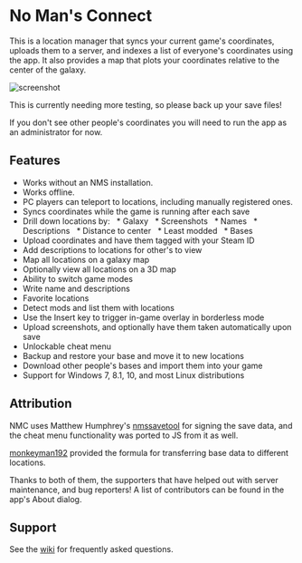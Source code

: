 # No Man's Connect

This is a location manager that syncs your current game's coordinates, uploads them to a server, and indexes a list of everyone's coordinates using the app. It also provides a map that plots your coordinates relative to the center of the galaxy.

![screenshot](https://github.com/jaszhix/NoMansConnect/raw/master/screenshot.png)

This is currently needing more testing, so please back up your save files!

If you don't see other people's coordinates you will need to run the app as an administrator for now.

## Features

* Works without an NMS installation.
* Works offline.
* PC players can teleport to locations, including manually registered ones.
* Syncs coordinates while the game is running after each save
* Drill down locations by:
  * Galaxy
  * Screenshots
  * Names
  * Descriptions
  * Distance to center
  * Least modded
  * Bases
* Upload coordinates and have them tagged with your Steam ID
* Add descriptions to locations for other's to view
* Map all locations on a galaxy map
* Optionally view all locations on a 3D map
* Ability to switch game modes
* Write name and descriptions
* Favorite locations
* Detect mods and list them with locations
* Use the Insert key to trigger in-game overlay in borderless mode
* Upload screenshots, and optionally have them taken automatically upon save
* Unlockable cheat menu
* Backup and restore your base and move it to new locations
* Download other people's bases and import them into your game
* Support for Windows 7, 8.1, 10, and most Linux distributions

## Attribution

NMC uses Matthew Humphrey's [nmssavetool](https://github.com/matthew-humphrey/nmssavetool) for signing the save data, and the cheat menu functionality was ported to JS from it as well.

[monkeyman192](https://github.com/monkeyman192) provided the formula for transferring base data to different locations.

Thanks to both of them, the supporters that have helped out with server maintenance, and bug reporters! A list of contributors can be found in the app's About dialog.

## Support

See the [wiki](https://github.com/jaszhix/NoMansConnect/wiki) for frequently asked questions.
